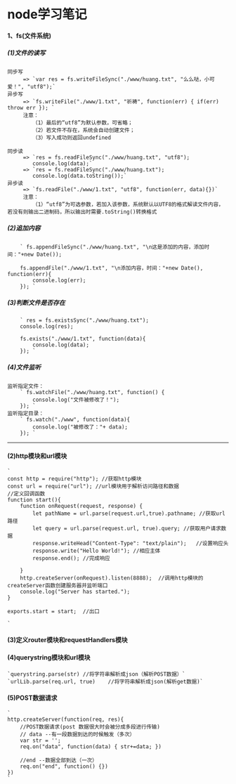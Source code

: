 # node学习笔记
#### 1、fs(文件系统)
   ##### (1)文件的读写

    同步写    
         => `var res = fs.writeFileSync("./www/huang.txt", "么么哒，小可爱！", "utf8");`
    异步写  
         => `fs.writeFile("./www/1.txt", "祈祷", function(err) { if(err) throw err }); `
         注意：   
            （1）最后的“utf8”为默认参数，可省略； 
            （2）若文件不存在，系统会自动创建文件；
            （3）写入成功则返回undefined
    
    同步读   
         => `res = fs.readFileSync("./www/huang.txt", "utf8");
            console.log(data);`
         => `res = fs.readFileSync("./www/huang.txt");
            console.log(data.toString());`
    异步读   
         => `fs.readFile("./www/1.txt", "utf8", function(err, data){})`
         注意：   
            （1）“utf8”为可选参数，若加入该参数，系统默认以UTF8的格式解读文件内容，若没有则输出二进制码，所以输出时需要.toString()转换格式
    
   ##### (2)追加内容  
        ` fs.appendFileSync("./www/huang.txt", "\n这是添加的内容，添加时间："+new Date());

        fs.appendFile("./www/1.txt", "\n添加内容，时间："+new Date(), function(err){
            console.log(err);
        }); `

   ##### (3)判断文件是否存在  
        ` res = fs.existsSync("./www/huang.txt");
        console.log(res);  
      
        fs.exists("./www/1.txt", function(data){
            console.log(data);
        }); `

   ##### (4)文件监听
    监听指定文件：   
        ` fs.watchFile("./www/huang.txt", function() {
            console.log("文件被修改了！");
        }); `
    监听指定目录：     
        ` fs.watch("./www", function(data){
            console.log("被修改了："+ data);
        }); `



***

#### (2)http模块和url模块
    `
    const http = require("http"); //获取http模块  
    const url = require("url"); //url模块用于解析访问路径和数据
    //定义回调函数
    function start(){
        function onRequest(request, response) {
            let pathName = url.parse(request.url,true).pathname; //获取url路径
            let query = url.parse(request.url, true).query; //获取用户请求数据
            response.writeHead("Content-Type": "text/plain");   //设置响应头
            response.write("Hello World!"); //相应主体
            response.end(); //完成响应  
       
        }   
        http.createServer(onRequest).listen(8888);  //调用http模块的createServer函数创建服务器并监听端口    
        console.log("Server has started.");
    }
    
    exports.start = start;  //出口

    `
#### (3)定义router模块和requestHandlers模块

#### (4)querystring模块和url模块
    `querystring.parse(str) //将字符串解析成json（解析POST数据）`  
    `urlLib.parse(req.url, true)    //将字符串解析成json(解析get数据)`

#### (5)POST数据请求
    ` 
    http.createServer(function(req, res){
        //POST数据请求(post 数据很大时会被分成多段进行传输)
        // data --有一段数据到达的时候触发（多次）
        var str = '';
        req.on("data", function(data) { str+=data; })

        //end --数据全部到达（一次）
        req.on("end", function() {})
    })
    `



            